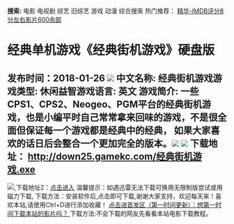 **搜索:** 电影 电视剧 综艺 旧综艺 游戏 动漫 综合搜索 热门推荐： [精华-IMDB评分8分左右影片600余部](https://www.dytt8.com/html/gndy/jddy/20160320/50510.html)
# 经典单机游戏《经典街机游戏》硬盘版
发布时间：2018-01-26 
![](http://www.gamekc.com/games/5895.jpg)
中文名称: 经典街机游戏游戏类型: 休闲益智游戏语言: 英文
游戏简介: 一些CPS1、CPS2、Neogeo、PGM平台的经典街机游戏，也是小编平时自己常常拿来回味的游戏，不是很全面但保证每一个游戏都是经典中的经典，
如果大家喜欢的话日后会整合一个更加完全的版本。![](http://www.gamekc.com/games/5895a.jpg)
![](http://www.gamekc.com/games/5895b.jpg)
**下载地址：**
<http://down25.gamekc.com/经典街机游戏.exe>  
---  
[![](https://cscdn.t1ujc.com/b/11/3148/1261121/640X150.jpg) ](https://www.dytt8.com/html/game/jingdianyouxifabu/20180126/56198.html) 下载地址2：[点击进入](https://www.ygdy8.net/ "迅雷电影") 温馨提示：如遇迅雷无法下载可换用无限制版尝试或用磁力下载,  下载方法：安装软件后,点击即可下载,谢谢大家支持，欢迎每天来！喜欢本站,请使用Ctrl+D进行添加收藏！ [点击进首发区（第一时间更新）：想第一时间下载本站的影片吗？ ](https://www.ygdy8.net/)下载方法:不会下载的网友先看看本站电影下载教程。